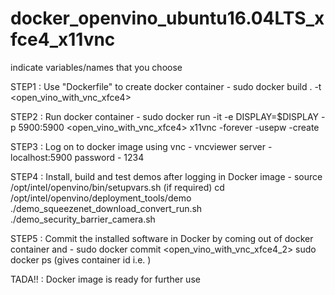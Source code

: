 
# docker_openvino_ubuntu16.04LTS_xfce4_x11vnc

<AnyText> indicate variables/names that you choose

STEP1 : Use "Dockerfile" to create docker container -
sudo docker build . -t <open_vino_with_vnc_xfce4>

STEP2 : Run docker container - 
sudo docker run -it -e DISPLAY=$DISPLAY -p 5900:5900  <open_vino_with_vnc_xfce4> x11vnc -forever -usepw -create

STEP3 : Log on to docker image using vnc - 
vncviewer
server - localhost:5900
password - 1234

STEP4 : Install, build and test demos after logging in Docker image - 
source /opt/intel/openvino/bin/setupvars.sh (if required)
cd /opt/intel/openvino/deployment_tools/demo
./demo_squeezenet_download_convert_run.sh
./demo_security_barrier_camera.sh

STEP5 : Commit the installed software in Docker by coming out of docker container and - 
sudo docker commit <d959ed0d49cb> <open_vino_with_vnc_xfce4_2>
sudo docker ps (gives container id i.e. <d959ed0d49cb>)

TADA!! : Docker image is ready for further use

